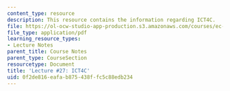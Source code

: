 ```yaml
---
content_type: resource
description: This resource contains the information regarding ICT4C.
file: https://ol-ocw-studio-app-production.s3.amazonaws.com/courses/ec-701j-d-lab-i-development-fall-2009/0f2de816eafab875438ffc5c88edb234_MITEC_701JF09_lec27_nb.pdf
file_type: application/pdf
learning_resource_types:
- Lecture Notes
parent_title: Course Notes
parent_type: CourseSection
resourcetype: Document
title: 'Lecture #27: ICT4C'
uid: 0f2de816-eafa-b875-438f-fc5c88edb234
---
```

